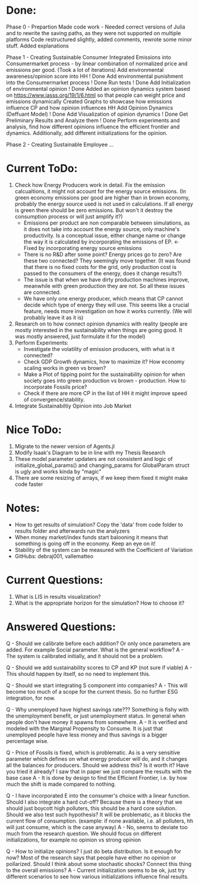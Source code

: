 # Done:

Phase 0 - Prepartion
Made code work - Needed correct versions of Julia and to rewrite the saving paths, as they were not supported on multiple platforms
Code restructured slightly, added comments, rewrote some minor stuff. Added explanations

Phase 1 - Creating Sustainable Consumer
Integrated Emissions into Consumermarket process - by linear combination of normalized price and emissions per good. (Took a lot of iterations)
    Add environmental awareness/opinion score into HH               ! Done
    Add environmental punishment into the Consumermarket process    ! Done
    Run tests                                                       ! Done
    Add Initialization of environmental opinion                     ! Done
Added an opinion dynamics system based on https://www.jasss.org/19/1/6.html so that people can weight price and emissions dynamically
Created Graphs to showcase how emissions influence CP and how opinion influences HH
    Add Opinion Dynamics (Deffuant Model)                           ! Done
    Add Visualization of opinion dynamics                           ! Done
    Get Preliminary Results and Analyze them                        ! Done
Perform experiments and analysis, find how different opinions influence the efficient frontier and dynamics. Additionally, add different initializations for the opinion.

Phase 2 - Creating Sustainable Employee
...



# Current ToDo:
1) Check how Energy Producers work in detail. Fix the emission calcualtions, it might not account for the energy source emissions. (In green economy emissions per good are higher than in brown economy, probably the energy source used is not used in calculations. If all energy is green there should be zero emissions. But won't it destroy the consumption process or will just amplify it?)
    - Emissions per product are non comparable between simulations, as it does not take into account the energy source, only machine's productivity. Is a conceptual issue, either change name or change the way it is calculated by incorporating the emissions of EP. <- Fixed by incorporating energy source emissions
    - There is no R&D after some point? Energy prices go to zero? Are these two connected? They seemingly move together. (It was found that there is no fixed costs for the grid, only production cost is passed to the consumers of the energy, does it change results?)
    - The issue is that when we have dirty production machines improve, meanwhile with green production they are not. So all these issues are connected.
    - We have only one energy producer, which means that CP cannot decide which type of energy they will use. This seems like a crucial feature, needs more investigation on how it works currently. (We will probably leave it as it is)
2) Research on to how connect opinion dynamics with reality (people are mostly interested in the sustainability when things are going good. It was mostly answered, just formulate it for the model)
3) Perform Experiments:
    - Investigate the volatility of emission producers, with what is it connected?
    - Check GDP Growth dynamics, how to maximize it? How economy scaling works in green vs brown?
    - Make a Plot of tipping point for the sustainability opinion for when society goes into green production vs brown - production. How to incorporate Fossils price?
    - Check if there are more CP in the list of HH it might improve speed of convergence/stability.
4) Integrate Sustainabiltiy Opinion into Job Market

# Nice ToDo:
1) Migrate to the newer version of Agents.jl
2) Modify Isaak's Diagram to be in line with my Thesis Research
3) These model parameter updaters are not consistent and logic of initialize_global_params() and changing_params for GlobalParam struct is ugly and works kinda by "magic"
4) There are some resizing of arrays, if we keep them fixed it might make code faster


# Notes:
- How to get results of simulation? Copy the 'data' from code folder to results folder and afterwards run the analyzers
- When money market/index funds start balooning it means that something is going off in the economy. Keep an eye on it!
- Stability of the system can be measured with the Coefficient of Variation
- GitHubs: debraj001, vallematteo



# Current Questions:
1) What is LIS in results visualization?
2) What is the appropriate horizon for the simulation? How to choose it?


# Answered Questions:
Q - Should we calibrate before each addition? Or only once parameters are added. For example Social parameter. What is the general workflow?
A - The system is calibrated initially, and it should not be a problem.

Q - Should we add sustainability scores to CP and KP (not sure if viable)
A - This should happen by itself, so no need to implement this. 

Q - Should we start integrating S component into companies?
A - This will become too much of a scope for the current thesis. So no further ESG integration, for now.

Q - Why unemployed have highest savings rate??? Something is fishy with the unemployment benefit, or just unemployment status. In general when people don't have money it spawns from somewhere.
A - It is verified and modeled with the Marginal Propensity to Consume. It is just that unemployed people have less money and thus savings is a bigger percentage wise. 

Q - Price of Fossils is fixed, which is problematic. As is a very sensitive parameter which defines on what energy producer will do, and it changes all the balances for producers. Should we address this? Is it worth it? Have you tried it already? I saw that in paper we just compare the results with the base case
A - It is done by design to find the Efficient Frontier, i.e. by how much the shift is made compared to nothing.

Q - I have incorporated E into the consumer's choice with a linear function. Should I also integrate a hard cut-off? Because there is a theory that we should just boycott high polluters, this should be a hard core solution. Should we also test such hypothesis? It will be problematic, as it blocks the current flow of consumption. (example: if none available, i.e. all polluters, hh will just consume, which is the case anyway)
A - No, seems to deviate too much from the research question. We should focus on different initializations, for example no opinion vs strong opinion

Q - How to initialize opinions? I just do beta distribution. Is it enough for now? Most of the research says that people have either no opinion or pollarized. Should I think about some stochastic shocks? Connect this thing to the overall emissions?
A - Current initialization seems to be ok, just try different scenarios to see how various initializations influence final results.
